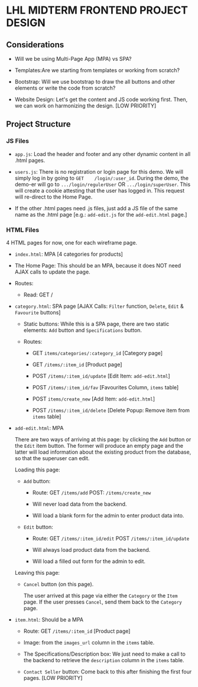 # LHL MIDTERM FRONTEND PROJECT DESIGN

## Considerations

* Will we be using Multi-Page App (MPA) vs SPA? 
* Templates:Are we starting from templates or working from scratch?
* Bootstrap: Will we use bootstrap to draw the all buttons and other elements or write the code from scratch?

* Website Design: Let's get the content and JS code working first. Then, we can work on harmonizing the design. [LOW PRIORITY]


## Project Structure


### JS Files

  * `app.js`: Load the header and footer and any other dynamic content in
    all .html pages.

  * `users.js`: There is no registration or login page for this demo. We will simply log in by going to `GET    /login/:user_id`. During the demo, the demo-er will go to `.../login/regulerUser` OR `.../login/superUser`. This will create a cookie attesting that the user has logged in. This request will re-direct to the Home Page.

  * If the other .html pages need .js files, just add a JS file of the same name as the .html page [e.g.: `add-edit.js` for the `add-edit.html` page.]


### HTML Files

  4 HTML pages for now, one for each wireframe page.


  * `index.html`: MPA [4 categories for products]
  
  * The Home Page: This should be an MPA, because it does NOT need AJAX calls to update the page.

  * Routes:

    *  Read: GET    /


  * `category.html`: SPA page [AJAX Calls: `Filter` function, `Delete`, `Edit` & `Favourite` buttons]

      * Static buttons: While this is a SPA page, there are two static
        elements: `Add` button and `Specifications` button.

      * Routes:

        * GET     `items/categories/:category_id` [Category page]
        * GET     `/items/:item_id` [Product page]


        * POST    `/items/:item_id/update` [Edit Item: `add-edit.html`]
        * POST    `/items/:item_id/fav`    [Favourites Column, `items` table]
        * POST    `items/create_new`       [Add Item: `add-edit.html`]
        * POST    `/items/:item_id/delete` [Delete Popup: Remove item from `items` table]


  * `add-edit.html`: MPA

    There are two ways of arriving at this page: by clicking the `Add` button or the `Edit` item button. The former will produce an empty page and the latter will load information about the existing product from the database, so that the superuser can edit.

    Loading this page: 

      * `Add` button:

        * Route: GET `/items/add`  POST: `/items/create_new`

        * Will never load data from the backend.
        * Will load a blank form for the admin to enter product data into.

      * `Edit` button:

        * Route: GET `/items/:item_id/edit`   POST `/items/:item_id/update`

        * Will always load product data from the backend.
        * Will load a filled out form for the admin to edit.


    Leaving this page:

      * `Cancel` button (on this page).

        The user arrived at this page via either the `Category` or the `Item` page. If the user presses `Cancel`, send them back to the `Category` page.


  * `item.html`: Should be a MPA

    * Route: GET  `/items/:item_id` [Product page]

    * Image: from the `images_url` column in the `items` table.

    * The Specifications/Description box: We just need to make a call to
      the backend to retrieve the `description` column in the `items` table.

    * `Contact Seller` button: Come back to this after finishing the first
      four pages. [LOW PRIORITY]

